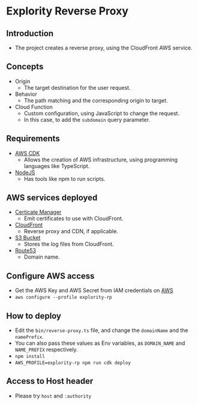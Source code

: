 # Explority Reverse Proxy

## Introduction

- The project creates a reverse proxy, using the CloudFront AWS service.

## Concepts

- Origin
    - The target destination for the user request.
- Behavior
    - The path matching and the corresponding origin to target.
- Cloud Function
    - Custom configuration, using JavaScript to change the request.
    - In this case, to add the `subdomain` query parameter.

## Requirements

- [AWS CDK](https://docs.aws.amazon.com/cdk/v2/guide/getting_started.html)
    - Allows the creation of AWS infrastructure, using programming languages like TypeScript.
- [NodeJS](https://nodejs.org/en/)
    - Has tools like npm to run scripts.

## AWS services deployed

- [Certicate Manager](https://aws.amazon.com/certificate-manager/)
    - Emit certificates to use with CloudFront.
- [CloudFront](https://aws.amazon.com/cloudfront/)
    - Reverse proxy and CDN, if applicable.
- [S3 Bucket](https://aws.amazon.com/s3/)
    - Stores the log files from CloudFront.
- [Route53](https://aws.amazon.com/route53/)
    - Domain name.

## Configure AWS access

- Get the AWS Key and AWS Secret from IAM credentials
  on [AWS](https://us-east-1.console.aws.amazon.com/iamv2/home?region=us-east-1#/home)
- `aws configure --profile explority-rp`

## How to deploy

- Edit the `bin/reverse-proxy.ts` file, and change the `domainName` and the `namePrefix`.
- You can also pass these values as Env variables, as `DOMAIN_NAME` and `NAME_PREFIX` respectively.
- `npm install`
- `AWS_PROFILE=explority-rp npm run cdk deploy`

## Access to Host header

- Please try `host` and `:authority`
